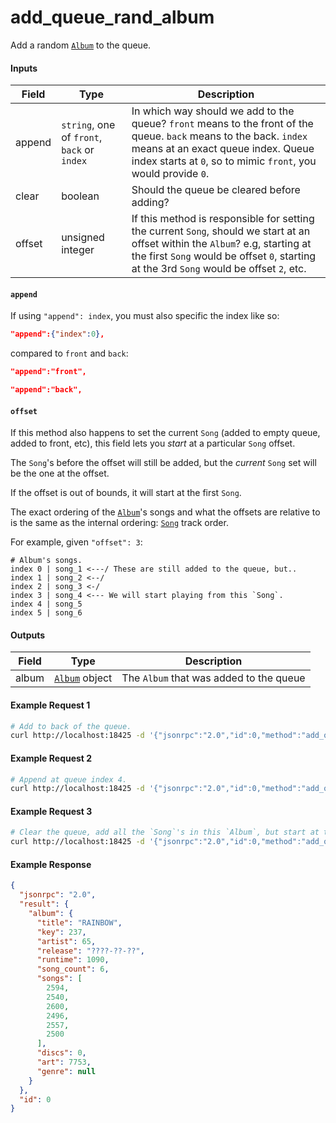 # add_queue_rand_album
Add a random [`Album`](../../common-objects/album.md) to the queue.

#### Inputs

| Field  | Type                                        | Description |
|--------|---------------------------------------------|-------------|
| append | `string`, one of `front`, `back` or `index` | In which way should we add to the queue? `front` means to the front of the queue. `back` means to the back. `index` means at an exact queue index. Queue index starts at `0`, so to mimic `front`, you would provide `0`.
| clear  | boolean                                     | Should the queue be cleared before adding?
| offset | unsigned integer                            | If this method is responsible for setting the current `Song`, should we start at an offset within the `Album`? e.g, starting at the first `Song` would be offset `0`, starting at the 3rd `Song` would be offset `2`, etc.

#### `append`
If using `"append": index`, you must also specific the index like so:
```json
"append":{"index":0},
```
compared to `front` and `back`:
```json
"append":"front",
```
```json
"append":"back",
```

#### `offset`
If this method also happens to set the current `Song` (added to empty queue, added to front, etc), this field lets you _start_ at a particular `Song` offset.

The `Song`'s before the offset will still be added, but the _current_ `Song` set will be the one at the offset.

If the offset is out of bounds, it will start at the first `Song`.

The exact ordering of the [`Album`](../../common-objects/album.md)'s songs and what the offsets are relative to is the same as the internal ordering: [`Song`](../../common-objects/song.md) track order.

For example, given `"offset": 3`:
```plaintext
# Album's songs.
index 0 | song_1 <---/ These are still added to the queue, but..
index 1 | song_2 <--/
index 2 | song_3 <-/
index 3 | song_4 <--- We will start playing from this `Song`.
index 4 | song_5
index 5 | song_6
```

#### Outputs
| Field | Type                                            | Description |
|-------|-------------------------------------------------|-------------|
| album | [`Album`](../../common-objects/album.md) object | The `Album` that was added to the queue

#### Example Request 1
```bash
# Add to back of the queue.
curl http://localhost:18425 -d '{"jsonrpc":"2.0","id":0,"method":"add_queue_rand_album","params":{"append":"back","clear":false,"offset":0}}'
```

#### Example Request 2
```bash
# Append at queue index 4.
curl http://localhost:18425 -d '{"jsonrpc":"2.0","id":0,"method":"add_queue_rand_album","params":{"append":{"index":4},"clear":false,"offset":0}}'
```

#### Example Request 3
```bash
# Clear the queue, add all the `Song`'s in this `Album`, but start at the 5th `Song` (offset 4).
curl http://localhost:18425 -d '{"jsonrpc":"2.0","id":0,"method":"add_queue_rand_album","params":{"append":"front","clear":true,"offset":4}}'
```

#### Example Response
```json
{
  "jsonrpc": "2.0",
  "result": {
    "album": {
      "title": "RAINBOW",
      "key": 237,
      "artist": 65,
      "release": "????-??-??",
      "runtime": 1090,
      "song_count": 6,
      "songs": [
        2594,
        2540,
        2600,
        2496,
        2557,
        2500
      ],
      "discs": 0,
      "art": 7753,
      "genre": null
    }
  },
  "id": 0
}
```

